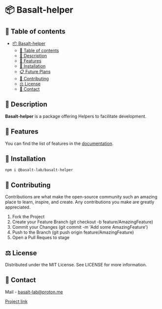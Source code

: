 # 📦 Basalt-helper

## 📌 Table of contents

- [📦 Basalt-helper](#-basalt-helper)
  - [📌 Table of contents](#-table-of-contents)
  - [📝 Description](#-description)
  - [🌟 Features](#-features)
  - [🔧 Installation](#-installation)
  - [📋 Future Plans](#-future-plans)
  - [👥 Contributing](#-contributing)
  - [⚖️ License](#-license)
  - [📧 Contact](#-contact)

## 📝 Description

**Basalt-helper** is a package offering Helpers to facilitate development.

## 🌟 Features

You can find the list of features in the [documentation](https://basalt-doc.github.io/).

## 🔧 Installation

```
npm i @basalt-lab/basalt-helper
```

## 👥 Contributing

Contributions are what make the open-source community such an amazing place to learn, inspire, and create. Any contributions you make are greatly appreciated.

1. Fork the Project 
2. Create your Feature Branch (git checkout -b feature/AmazingFeature)
3. Commit your Changes (git commit -m 'Add some AmazingFeature')
4. Push to the Branch (git push origin feature/AmazingFeature)
5. Open a Pull Reques to stage

## ⚖️ License

  Distributed under the MIT License. See LICENSE for more information.

## 📧 Contact

Mail - [basalt-lab@proton.me](basalt-lab@proton.me)

[Project link](https://github.com/Basalt-Lab/basalt-socket)
